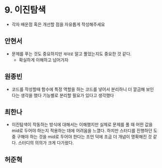 # 9. 이진탐색 

- 각자 배운점 혹은 개선할 점을 자유롭게 작성해주세요


## 안현서
- 문제를 푸는 것도 중요하지만 `제대로` 알고 풀었는지도 중요한 것 같다.
	- 확실하게 이해하고 넘어가자

## 원종빈
- 코드를 작성할때 함수에 특정 역할을 하는 코드를 넣어서 분리하니 더 깔금해 보인다는 생각을 했다 기능별로 분리할 필요가 있다고 생각했다

## 최한나
- 이진탐색이 작동하는 방식에 대해서는 이해했지만 실제로 문제를 풀 때 어떤 값을 mid로 두어야 하는지 적용하는 데에 어려움을 느꼈다. 하지만 스터디를 진행하던 도중 구해야 하는 것을 mid로 두어야 한다는 조언 덕에 조금 더 개념이 명확해진 것 같다. 스터디의 의의가 크게 다가왔다.

## 허준혁
